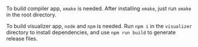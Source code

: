To build compiler app, `xmake` is needed. After installing `xmake`, just run `xmake` in the root directory.

To build visualizer app, `node` and `npm` is needed. Run `npm i` in the `visualizer` directory to install dependencies, and use `npm run build` to generate release files.
